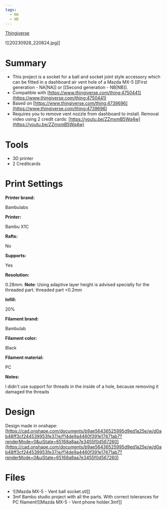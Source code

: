 ```yaml
---
tags:
  - NA
  - NB
---
```

[Thingiverse](https://www.thingiverse.com/thing:6241198)

![[20230928_220824.jpg]]
# Summary

- This project is a socket for a ball and socket joint style accessory which can be fitted in a dashboard air vent hole of a Mazda MX-5 [[First generation - NA|NA]] or [[Second generation - NB|NB]].
- Compatible with [https://www.thingiverse.com/thing:4750441](https://www.thingiverse.com/thing:4750441)
- Based on [https://www.thingiverse.com/thing:4739696](https://www.thingiverse.com/thing:4739696)
- Requires you to remove vent nozzle from dashboard to install. Removal video using 2 credit cards: [https://youtu.be/ZZmxmB5Wq4w](https://youtu.be/ZZmxmB5Wq4w)


# Tools

- 3D printer
- 2 Creditcards

# Print Settings

**Printer brand:**

Bambulabs

**Printer:**

Bambu X1C

**Rafts:**

No

**Supports:**

Yes

**Resolution:**

0.28mm. **Note**: Using adaptive layer height is advised specially for the threaded part. threaded part <0.2mm

**Infill:**

20%

**Filament brand:**

Bambulab

**Filament color:**

Black

**Filament material:**

PC

**Notes:**

I didn't use support for threads in the inside of a hole, because removing it damaged the threads


# Design

Design made in onshape:  
[https://cad.onshape.com/documents/b9ae56436525995d9ed1a25e/w/d0ab48ff3cf244539953fe37/e/f14de9a4460f391e17471ab7?renderMode=0&uiState=65168a8aa7e3455f0d567260](https://cad.onshape.com/documents/b9ae56436525995d9ed1a25e/w/d0ab48ff3cf244539953fe37/e/f14de9a4460f391e17471ab7?renderMode=0&uiState=65168a8aa7e3455f0d567260)


# Files
- ![[Mazda MX-5 - Vent ball socket.stl]]
- 3mf Bambu studio project with all the parts. With correct tolerances for PC filament![[Mazda MX-5 - Vent phone holder.3mf]]